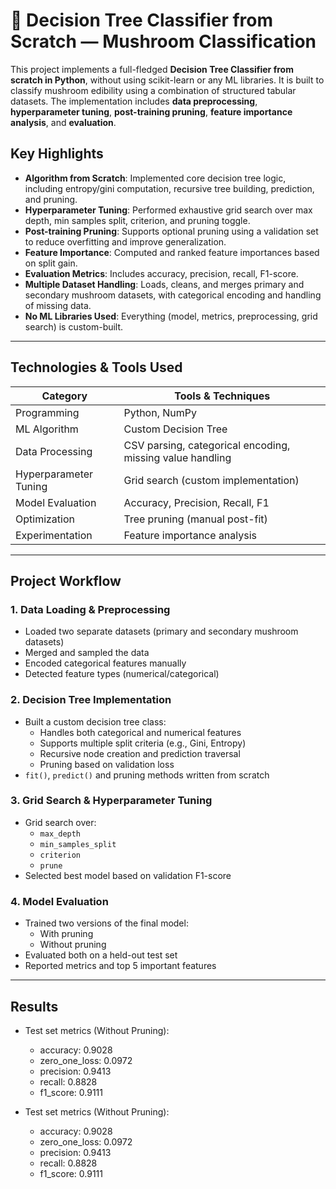 # 🌳 Decision Tree Classifier from Scratch — Mushroom Classification

This project implements a full-fledged **Decision Tree Classifier from scratch in Python**, without using scikit-learn or any ML libraries. It is built to classify mushroom edibility using a combination of structured tabular datasets. The implementation includes **data preprocessing**, **hyperparameter tuning**, **post-training pruning**, **feature importance analysis**, and **evaluation**.

## Key Highlights

-  **Algorithm from Scratch**: Implemented core decision tree logic, including entropy/gini computation, recursive tree building, prediction, and pruning.
-  **Hyperparameter Tuning**: Performed exhaustive grid search over max depth, min samples split, criterion, and pruning toggle.
-  **Post-training Pruning**: Supports optional pruning using a validation set to reduce overfitting and improve generalization.
-  **Feature Importance**: Computed and ranked feature importances based on split gain.
-  **Evaluation Metrics**: Includes accuracy, precision, recall, F1-score.
-  **Multiple Dataset Handling**: Loads, cleans, and merges primary and secondary mushroom datasets, with categorical encoding and handling of missing data.
-  **No ML Libraries Used**: Everything (model, metrics, preprocessing, grid search) is custom-built.

---

## Technologies & Tools Used

| Category         | Tools & Techniques |
|------------------|--------------------|
| Programming      | Python, NumPy |
| ML Algorithm     | Custom Decision Tree |
| Data Processing  | CSV parsing, categorical encoding, missing value handling |
| Hyperparameter Tuning | Grid search (custom implementation) |
| Model Evaluation | Accuracy, Precision, Recall, F1 |
| Optimization     | Tree pruning (manual post-fit) |
| Experimentation  | Feature importance analysis |

---

##  Project Workflow

### 1. Data Loading & Preprocessing
- Loaded two separate datasets (primary and secondary mushroom datasets)
- Merged and sampled the data
- Encoded categorical features manually
- Detected feature types (numerical/categorical)

### 2. Decision Tree Implementation
- Built a custom decision tree class:
  - Handles both categorical and numerical features
  - Supports multiple split criteria (e.g., Gini, Entropy)
  - Recursive node creation and prediction traversal
  - Pruning based on validation loss
- `fit()`, `predict()` and pruning methods written from scratch

### 3. Grid Search & Hyperparameter Tuning
- Grid search over:
  - `max_depth`
  - `min_samples_split`
  - `criterion`
  - `prune`
- Selected best model based on validation F1-score

### 4. Model Evaluation
- Trained two versions of the final model:
  - With pruning
  - Without pruning
- Evaluated both on a held-out test set
- Reported metrics and top 5 important features

---
## Results

- Test set metrics (Without Pruning):
  - accuracy: 0.9028
  - zero_one_loss: 0.0972
  - precision: 0.9413
  - recall: 0.8828
  - f1_score: 0.9111


- Test set metrics (Without Pruning):
  - accuracy: 0.9028
  - zero_one_loss: 0.0972
  - precision: 0.9413
  - recall: 0.8828
  - f1_score: 0.9111


